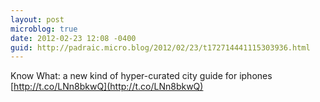 ```yaml
---
layout: post
microblog: true
date: 2012-02-23 12:08 -0400
guid: http://padraic.micro.blog/2012/02/23/t172714441115303936.html
---
```

Know What: a new kind of hyper-curated city guide for iphones [http://t.co/LNn8bkwQ](http://t.co/LNn8bkwQ)
